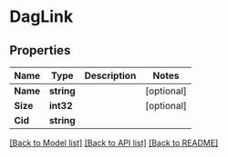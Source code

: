 # DagLink

## Properties
Name | Type | Description | Notes
------------ | ------------- | ------------- | -------------
**Name** | **string** |  | [optional] 
**Size** | **int32** |  | [optional] 
**Cid** | **string** |  | 

[[Back to Model list]](../README.md#documentation-for-models) [[Back to API list]](../README.md#documentation-for-api-endpoints) [[Back to README]](../README.md)


